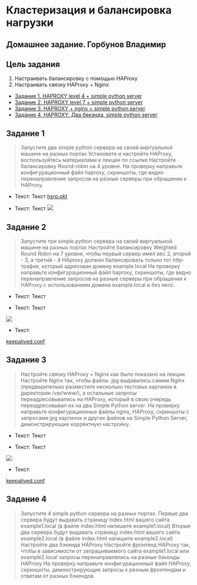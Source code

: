 # Кластеризация и балансировка нагрузки
## Домашнее задание. Горбунов Владимир

## Цель задания
1. Настраивать балансировку с помощью HAProxy
2. Настраивать связку HAProxy + Nginx




- [Задание 1. HAPROXY level 4 + simple python server](#Задание-1)
- [Задание 2. HAPROXY level 7 + simple python server](#Задание-2)  
- [Задание 3. HAPROXY + nginx + simple python server](#Задание-3) 
- [Задание 4. HAPROXY. Два бекэнда, simple python server](#Задание-4)  


## Задание 1
> Запустите два simple python сервера на своей виртуальной машине на разных портах
> Установите и настройте HAProxy, воспользуйтесь материалами к лекции по ссылке
> Настройте балансировку Round-robin на 4 уровне.
> На проверку направьте конфигурационный файл haproxy, скриншоты, где видно перенаправление запросов на разные серверы при обращении к HAProxy.

- Текст:
Текст
[hsrp.pkt](hsrp.pkt)

- Текст:
Текст
![](img/cisco_connected.gif)



## Задание 2
> Запустите три simple python сервера на своей виртуальной машине на разных портах
> Настройте балансировку Weighted Round Robin на 7 уровне, чтобы первый сервер имел вес 2, второй - 3, а третий - 4
> HAproxy должен балансировать только тот http-трафик, который адресован домену example.local
> На проверку направьте конфигурационный файл haproxy, скриншоты, где видно перенаправление запросов на разные серверы при обращении к HAProxy c использованием домена example.local и без него.

- Текст:
Текст

- Текст:
Текст

![](img/1.jpg)

- Текст:

[keepalived.conf](./keepalived.conf)



## Задание 3

> Настройте связку HAProxy + Nginx как было показано на лекции.
> Настройте Nginx так, чтобы файлы .jpg выдавались самим Nginx (предварительно разместите несколько тестовых картинок в директории /var/www/), а остальные запросы переадресовывались на HAProxy, который в свою очередь переадресовывал их на два Simple Python server.
> На проверку направьте конфигурационные файлы nginx, HAProxy, скриншоты с запросами jpg картинок и других файлов на Simple Python Server, демонстрирующие корректную настройку.

- Текст:
Текст

- Текст:
Текст

![](img/1.jpg)

- Текст:

[keepalived.conf](./keepalived.conf)


## Задание 4
> Запустите 4 simple python сервера на разных портах.
> Первые два сервера будут выдавать страницу index.html вашего сайта example1.local (в файле index.html напишите example1.local)
> Вторые два сервера будут выдавать страницу index.html вашего сайта example2.local (в файле index.html напишите example2.local)
> Настройте два бэкенда HAProxy
> Настройте фронтенд HAProxy так, чтобы в зависимости от запрашиваемого сайта example1.local или example2.local запросы перенаправлялись на разные бэкенды HAProxy
> На проверку направьте конфигурационный файл HAProxy, скриншоты, демонстрирующие запросы к разным фронтендам и ответам от разных бэкендов.


